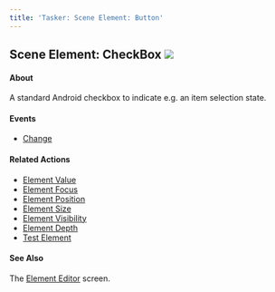 ```yaml
---
title: 'Tasker: Scene Element: Button'
---
```


Scene Element: CheckBox ![](icon_tasker.png)
--------------------------------------------

#### About

A standard Android checkbox to indicate e.g. an item selection state.

#### Events

-   [Change](activity_elementedit.html#checkchange)

#### Related Actions

-   [Element Value](help/ah_scene_element_value.html)
-   [Element Focus](help/ah_scene_element_focus.html)
-   [Element Position](help/ah_scene_element_position.html)
-   [Element Size](help/ah_scene_element_size.html)
-   [Element Visibility](help/ah_scene_element_visibility.html)
-   [Element Depth](help/ah_scene_element_depth.html)
-   [Test Element](help/ah_scene_element_test.html)

#### See Also

The [Element Editor](activity_elementedit.html) screen.
